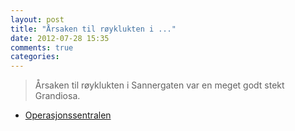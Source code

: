 ```yaml
---
layout: post
title: "Årsaken til røyklukten i ..."
date: 2012-07-28 15:35
comments: true
categories: 
---
```

> Årsaken til røyklukten i Sannergaten var en meget godt stekt Grandiosa. 
- [Operasjonssentralen](http://twitter.com/oslopolitiops/status/229344306324992001)
